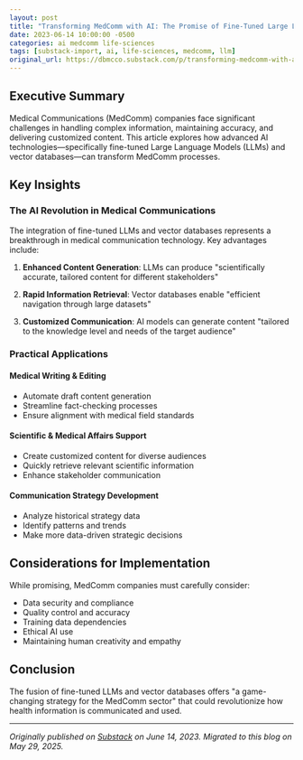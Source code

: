 ```yaml
---
layout: post
title: "Transforming MedComm with AI: The Promise of Fine-Tuned Large Language Models and Vector Databases"
date: 2023-06-14 10:00:00 -0500
categories: ai medcomm life-sciences
tags: [substack-import, ai, life-sciences, medcomm, llm]
original_url: https://dbmcco.substack.com/p/transforming-medcomm-with-ai
---
```



## Executive Summary

Medical Communications (MedComm) companies face significant challenges in handling complex information, maintaining accuracy, and delivering customized content. This article explores how advanced AI technologies—specifically fine-tuned Large Language Models (LLMs) and vector databases—can transform MedComm processes.

## Key Insights

### The AI Revolution in Medical Communications

The integration of fine-tuned LLMs and vector databases represents a breakthrough in medical communication technology. Key advantages include:

1. **Enhanced Content Generation**: LLMs can produce "scientifically accurate, tailored content for different stakeholders"

2. **Rapid Information Retrieval**: Vector databases enable "efficient navigation through large datasets"

3. **Customized Communication**: AI models can generate content "tailored to the knowledge level and needs of the target audience"

### Practical Applications

#### Medical Writing & Editing
- Automate draft content generation
- Streamline fact-checking processes
- Ensure alignment with medical field standards

#### Scientific & Medical Affairs Support
- Create customized content for diverse audiences
- Quickly retrieve relevant scientific information
- Enhance stakeholder communication

#### Communication Strategy Development
- Analyze historical strategy data
- Identify patterns and trends
- Make more data-driven strategic decisions

## Considerations for Implementation

While promising, MedComm companies must carefully consider:
- Data security and compliance
- Quality control and accuracy
- Training data dependencies
- Ethical AI use
- Maintaining human creativity and empathy

## Conclusion

The fusion of fine-tuned LLMs and vector databases offers "a game-changing strategy for the MedComm sector" that could revolutionize how health information is communicated and used.

---

*Originally published on [Substack](https://dbmcco.substack.com/p/transforming-medcomm-with-ai) on June 14, 2023. Migrated to this blog on May 29, 2025.*
